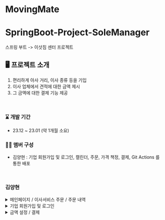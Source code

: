 # MovingMate

# SpringBoot-Project-SoleManager
스프링 부트 -> 이삿짐 센터 프로젝트
<br>

## 🖥️ 프로젝트 소개
1. 편리하게 아사 거리, 이사 종류 등을 기입
2. 이사 업체에서 견적에 대한 금액 제시
3. 그 금액에 대한 결제 기능 제공
<br>

### ⌛️ 개발 기간
* 23.12 ~ 23.01 (약 1개월 소요)

### 🏃‍♀️ 맴버 구성
* 김양현 : 기업 회원가입 및 로그인, 캘린더, 주문, 가격 책정, 결제, Git Actions 를 통한 배포
<br>


### 김양현
<details>
<summary>메인페이지 / 이사서비스 주문 / 주문 내역</summary>

### 이사서비스 주문 / 검색
![이사신청, 찾기](https://github.com/yyy2724/MovingMate/assets/93104606/8f53f339-ed49-46b1-a0e9-a45310e7d95c)
<br>
#### FullCalendar
FullCalendar를 사용하면 웹 애플리케이션에 동적이고 시각적으로 매력적인 이벤트 캘린더를 구현할 수 있습니다. <br>

#### 기능
캘린더를 통하여 이사날짜를 정하고, 견적을 제출합니다.  


### 주문내역
![image](https://github.com/yyy2724/MovingMate/assets/93104606/e4b60c18-4906-4967-88b1-593f685300ab)

</details>

<details>
<summary>기업 회원가입 및 로그인</summary>

### 기업 회원가입
![image](https://github.com/yyy2724/MovingMate/assets/93104606/fa83e8e3-7163-477d-a8c5-eeae529ab535)

### 기업 로그인
![모달로그인](https://github.com/yyy2724/MovingMate/assets/93104606/e87cac03-95e2-4d30-84ad-9db244601de5)
<br>
#### 모달창
모달창은 웹 페이지 위에서 나타나는 팝업 창입니다.
주로 사용자에게 추가 정보를 제공하거나 다양한 작업을 수행하기 위해 활용됩니다. <br><br>

이 기능은 과거 프로젝트에서 사용했던 기능들과 유사합니다.

</details>


<details>
<summary>금액 설정 / 결제 </summary>

### 금액 설정 / 결제 까지
![결제까지](https://github.com/yyy2724/MovingMate/assets/93104606/dca13ac6-dfe1-4e7d-b502-4418af49cd40)
<br>
#### 아임포트 API
아임포트는 대한민국의 전자상거래 및 결제 시스템에서 사용되는 결제 연동 서비스 중 하나입니다. <br>
#### REST FUL
rest ful 하게 하여 새로고침 없이 적용되도록 하였습니다. <br>

#### 그 외
* 기업 회원은 고객들이 신청한 목록들을 확인할 수 있습니다.
* 권한, 거래 과정에 따른 권한 설정을 하였습니다.
* 헤더 바 등의 기본적인 프론트엔트를 꾸몄습니다. <br>

#### 결제 진행
![결제진행](https://github.com/yyy2724/MovingMate/assets/93104606/6e02bfdd-7688-4f5d-aff9-029fff9d7020)
<br>



</details>


